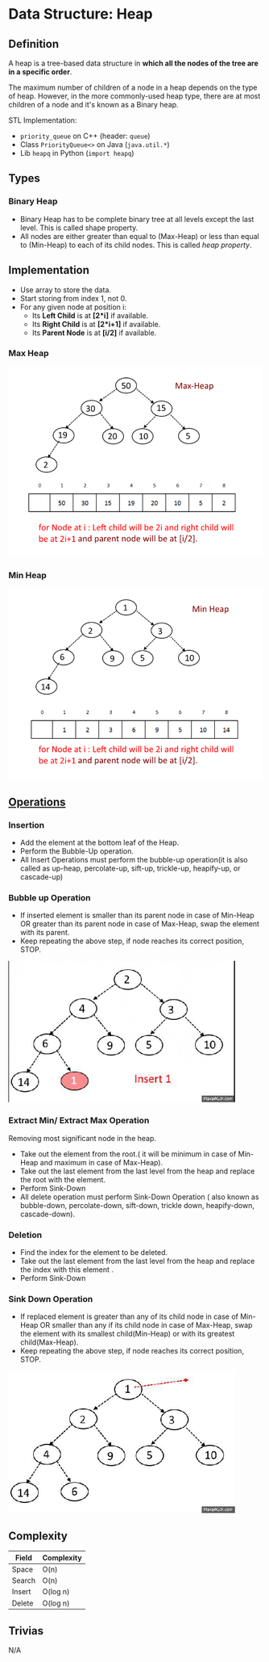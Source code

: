 # Data Structure: Heap

## Definition

A heap is a tree-based data structure in **which all the nodes of the tree are in a specific order**.

The maximum number of children of a node in a heap depends on the type of heap. However, in the more commonly-used heap type, there are at most children of a node and it's known as a Binary heap.

STL Implementation:
- `priority_queue` on C++ (header: `queue`)
- Class `PriorityQueue<>` on Java (`java.util.*`)
- Lib `heapq` in Python (`import heapq`)

## Types

### Binary Heap
- Binary Heap has to be complete binary tree at all levels except the last level. This is called shape property.
- All nodes are either greater than equal to (Max-Heap) or less than equal to (Min-Heap) to each of its child nodes. This is called *heap property*.

## Implementation

- Use array to store the data.
- Start storing from index 1, not 0.
- For any given node at position i:
  - Its **Left Child** is at **[2*i]** if available.
  - Its **Right Child** is at **[2*i+1]** if available.
  - Its **Parent Node** is at **[i/2]** if available.

### Max Heap
![Max Heap](assets/heap/max-heap.png)

### Min Heap
![Min Heap](assets/heap/min-heap.png)

## [Operations](https://algorithms.tutorialhorizon.com/binary-min-max-heap/)

### Insertion

- Add the element at the bottom leaf of the Heap.
- Perform the Bubble-Up operation.
- All Insert Operations must perform the bubble-up operation(it is also called as up-heap, percolate-up, sift-up, trickle-up, heapify-up, or cascade-up)

### Bubble up Operation

- If inserted element is smaller than its parent node in case of Min-Heap OR greater than its parent node in case of Max-Heap, swap the element with its parent.
- Keep repeating the above step, if node reaches its correct position, STOP.

![Insert-Bubble-Up-Min-Heap](assets/heap/bubble-up-min-heap.gif)

### Extract Min/ Extract Max Operation
Removing most significant node in the heap.

- Take out the element from the root.( it will be minimum in case of Min-Heap and maximum in case of Max-Heap).
- Take out the last element from the last level from the heap and replace the root with the element.
- Perform Sink-Down
- All delete operation must perform Sink-Down Operation ( also known as bubble-down, percolate-down, sift-down, trickle down, heapify-down, cascade-down).

### Deletion

- Find the index for the element to be deleted.
- Take out the last element from the last level from the heap and replace the index with this element .
- Perform Sink-Down

### Sink Down Operation

- If replaced element is greater than any of its child node in case of Min-Heap OR smaller than any if its child node in case of Max-Heap, swap the element with its smallest child(Min-Heap) or with its greatest child(Max-Heap).
- Keep repeating the above step, if node reaches its correct position, STOP.

![sink-down-Min-Heap](assets/heap/sink-down-min-heap.gif)

## Complexity
| Field | Complexity |
|-------|------------|
|Space  | 	O(n)     |
|Search | 	O(n)     |
|Insert | 	O(log n) |
|Delete | 	O(log n) |

## Trivias

N/A
